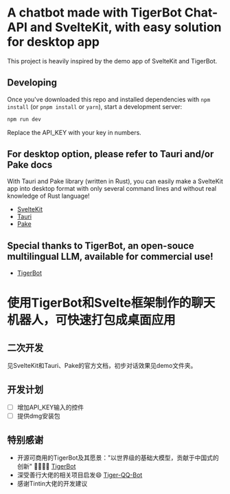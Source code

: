 # A chatbot made with TigerBot Chat-API and SvelteKit, with easy solution for desktop app

This project is heavily inspired by the demo app of SvelteKit and TigerBot.

## Developing

Once you've downloaded this repo and installed dependencies with `npm install` (or `pnpm install` or `yarn`), start a development server:

```bash
npm run dev
```
Replace the API_KEY with your key in numbers.

## For desktop option, please refer to Tauri and/or Pake docs
With Tauri and Pake library (written in Rust), you can easily make a SvelteKit app into desktop format with only several command lines and without real knowledge of Rust language!
- [SvelteKit](https://kit.svelte.dev/docs/)
- [Tauri](https://tauri.app/)
- [Pake](https://github.com/tw93/Pake)

## Special thanks to TigerBot, an open-souce multilingual LLM, available for commercial use!
- [TigerBot](https://github.com/TigerResearch/TigerBot)

# 使用TigerBot和Svelte框架制作的聊天机器人，可快速打包成桌面应用
## 二次开发
见SvelteKit和Tauri、Pake的官方文档，初步对话效果见demo文件夹。
## 开发计划
- [ ] 增加API_KEY输入的控件
- [ ] 提供dmg安装包

## 特别感谢
- 开源可商用的TigerBot及其愿景："以世界级的基础大模型，贡献于中国式的创新" 👏🏻👏🏻 [TigerBot](https://github.com/TigerResearch/TigerBot)
- 深受善行大佬的相关项目启发😄 [Tiger-QQ-Bot](https://github.com/wordweb/Tiger-qq-bot)
- 感谢Tintin大佬的开发建议
